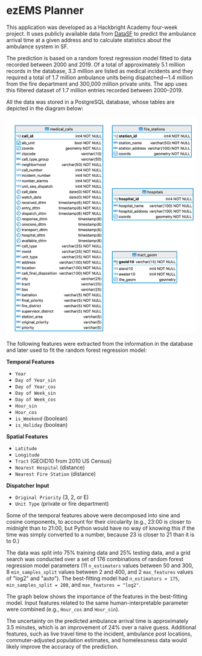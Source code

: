 # ezEMS Planner

This application was developed as a Hackbright Academy four-week project. It uses publicly available data from [DataSF](https://data.sfgov.org/Public-Safety/Fire-Department-Calls-for-Service/nuek-vuh3) to predict the ambulance arrival time at a given address and to calculate statistics about the ambulance system in SF.

The prediction is based on a random forest regression model fitted to data recorded between 2000 and 2019. Of a total of approximately 5.1 million records in the database, 3.3 million are listed as medical incidents and they required a total of 1.7 million ambulance units being dispatched—1.4 million from the fire department and 300,000 million private units. The app uses this filtered dataset of 1.7 million entries recorded between 2000–2019.

All the data was stored in a PostgreSQL database, whose tables are depicted in the diagram below:

![alt text](https://github.com/gogrean/SFFD-Medical-Incident-Calls/blob/master/code/flaskr/static/figs/db_schema.png "Database Tables")

The following features were extracted from the information in the database and later used to fit the random forest regression model:

**Temporal Features**

* `Year`
* `Day of Year_sin`
* `Day of Year_cos`
* `Day of Week_sin`
* `Day of Week_cos`
* `Hour_sin`
* `Hour_cos`
* `is_Weekend` (boolean)
* `is_Holiday` (boolean)

**Spatial Features**

* `Latitude`
* `Longitude`
* `Tract` (GEOID10 from 2010 US Census)
* `Nearest Hospital` (distance)
* `Nearest Fire Station` (distance)

**Dispatcher Input**

* `Original Priority` (3, 2, or E)
* `Unit Type` (private or fire department)

Some of the temporal features above were decomposed into sine and cosine components, to account for their circularity (e.g., 23:00 is closer to midnight than to 21:00, but Python would have no way of knowing this if the time was simply converted to a number, because 23 is closer to 21 than it is to 0.)

The data was split into 75% training data and 25% testing data, and a grid search was conducted over a set of 176 combinations of random forest regression model parameters (11 `n_estimators` values between 50 and 300, 8 `min_samples_split` values between 2 and 400, and 2 `max_features` values of "log2" and "auto"). The best-fitting model had `n_estimators = 175`, `min_samples_split = 200`, and `max_features = "log2"`.



The graph below shows the importance of the features in the best-fitting model. Input features related to the same human-interpretable parameter were combined (e.g., `Hour_cos` and `Hour_sin`).

The uncertainty on the predicted ambulance arrival time is approximately 3.5 minutes, which is an improvement of 24% over a naive guess. Additional features, such as live travel time to the incident, ambulance post locations, commuter-adjusted population estimates, and homelessness data would likely improve the accuracy of the prediction.
